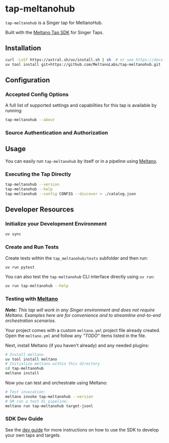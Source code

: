 # tap-meltanohub

`tap-meltanohub` is a Singer tap for MeltanoHub.

Built with the [Meltano Tap SDK](https://sdk.meltano.com) for Singer Taps.

## Installation

```bash
curl -LsSf https://astral.sh/uv/install.sh | sh  # or see https://docs.astral.sh/uv/getting-started/installation/
uv tool install git+https://github.com/MeltanoLabs/tap-meltanohub.git
```

## Configuration

### Accepted Config Options

A full list of supported settings and capabilities for this
tap is available by running:

```bash
tap-meltanohub --about
```

### Source Authentication and Authorization

## Usage

You can easily run `tap-meltanohub` by itself or in a pipeline using [Meltano](https://meltano.com/).

### Executing the Tap Directly

```bash
tap-meltanohub --version
tap-meltanohub --help
tap-meltanohub --config CONFIG --discover > ./catalog.json
```

## Developer Resources

### Initialize your Development Environment

```bash
uv sync
```

### Create and Run Tests

Create tests within the `tap_meltanohub/tests` subfolder and
  then run:

```bash
uv run pytest
```

You can also test the `tap-meltanohub` CLI interface directly using `uv run`:

```bash
uv run tap-meltanohub --help
```

### Testing with [Meltano](https://www.meltano.com)

_**Note:** This tap will work in any Singer environment and does not require Meltano.
Examples here are for convenience and to streamline end-to-end orchestration scenarios._

Your project comes with a custom `meltano.yml` project file already created. Open the `meltano.yml` and follow any _"TODO"_ items listed in
the file.

Next, install Meltano (if you haven't already) and any needed plugins:

```bash
# Install meltano
uv tool install meltano
# Initialize meltano within this directory
cd tap-meltanohub
meltano install
```

Now you can test and orchestrate using Meltano:

```bash
# Test invocation:
meltano invoke tap-meltanohub --version
# OR run a test EL pipeline:
meltano run tap-meltanohub target-jsonl
```

### SDK Dev Guide

See the [dev guide](https://sdk.meltano.com/en/latest/dev_guide.html) for more instructions on how to use the SDK to 
develop your own taps and targets.
